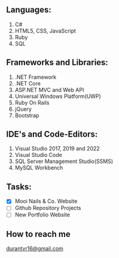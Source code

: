 ## Languages: 
1) C# 
2) HTML5, CSS, JavaScript
3) Ruby 
4) SQL

## Frameworks and Libraries:
1) .NET Framework
2) .NET Core 
3) ASP.NET MVC and Web API 
4) Universal Windows Platform(UWP) 
5) Ruby On Rails 
6) jQuery 
7) Bootstrap

## IDE's and Code-Editors:
1) Visual Studio 2017, 2019 and 2022
2) Visual Studio Code
3) SQL Server Management Studio(SSMS) 
4) MySQL Workbench 

## Tasks: 
  - [x] Mooi Nails & Co. Website
  - [ ] Github Repository Projects
  - [ ] New Portfolio Website

## How to reach me
durantvr16@gmail.com
